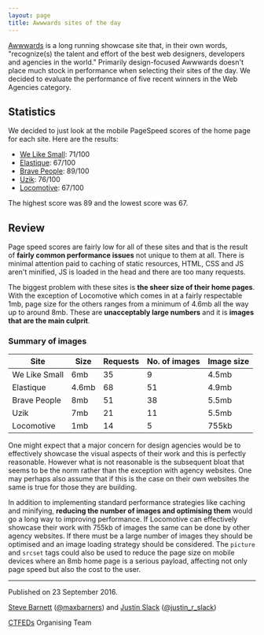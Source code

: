 ```yaml
---
layout: page
title: Awwwards sites of the day
---
```


[Awwwards](http://awwwards.com) is a long running showcase site that, in their own words, "recognize(s) the talent and effort of the best web designers, developers and agencies in the world." Primarily design-focused Awwwards doesn't place much stock in performance when selecting their sites of the day. We decided to evaluate the performance of five recent winners in the Web Agencies category.

## Statistics

We decided to just look at the mobile PageSpeed scores of the home page for each site. Here are the results:

- [We Like Small](https://developers.google.com/speed/pagespeed/insights/?url=http%3A%2F%2Fwww.welikesmall.com%2F): 71/100
- [Elastique](https://developers.google.com/speed/pagespeed/insights/?url=https%3A%2F%2Fwww.elastique.de%2Fwork%2F): 67/100
- [Brave People](https://developers.google.com/speed/pagespeed/insights/?url=http%3A%2F%2Fbravepeople.co%2F&tab=mobile): 89/100
- [Uzik](https://developers.google.com/speed/pagespeed/insights/?url=http%3A%2F%2Fwww.uzik.com%2F): 76/100
- [Locomotive](https://developers.google.com/speed/pagespeed/insights/?url=https%3A%2F%2Flocomotive.ca%2F): 67/100

The highest score was 89 and the lowest score was 67.

## Review

Page speed scores are fairly low for all of these sites and that is the result of **fairly common performance issues** not unique to them at all. There is minimal attention paid to caching of static resources, HTML, CSS and JS aren't minified, JS is loaded in the head and there are too many requests.

The biggest problem with these sites is **the sheer size of their home pages**. With the exception of Locomotive which comes in at a fairly respectable 1mb, page size for the others ranges from a minimum of 4.6mb all the way up to around 8mb. These are **unacceptably large numbers** and it is **images that are the main culprit**.

### Summary of images

| Site          | Size  | Requests | No. of images | Image size |
|---------------|-------|----------|---------------|------------|
| We Like Small | 6mb   | 35       | 9             | 4.5mb      |
| Elastique     | 4.6mb | 68       | 51            | 4.9mb      |
| Brave People  | 8mb   | 51       | 38            | 5.5mb      |
| Uzik          | 7mb   | 21       | 11            | 5.5mb      |
| Locomotive    | 1mb   | 14       | 5             | 755kb      |

One might expect that a major concern for design agencies would be to effectively showcase the visual aspects of their work and this is perfectly reasonable. However what is not reasonable is the subsequent bloat that seems to be the norm rather than the exception with agency websites. One may perhaps also assume that if this is the case on their own websites the same is true for those they are building.

In addition to implementing standard performance strategies like caching and minifying, **reducing the number of images and optimising them** would go a long way to improving performance. If Locomotive can effectively showcase their work with 755kb of images the same can be done by other agency websites. If there must be a large number of images they should be optimised and an image loading strategy should be considered. The `picture` and `srcset` tags could also be used to reduce the page size on mobile devices where an 8mb home page is a serious payload, affecting not only page speed but also the cost to the user.

---

Published on 23 September 2016.

[Steve Barnett](https://naga.co.za/) ([@maxbarners](https://twitter.com/maxbarners)) and [Justin Slack](http://justinslack.com/) ([@justin_r_slack](https://twitter.com/justin_r_slack))

[CTFEDs](http://ctfeds.org/) Organising Team
